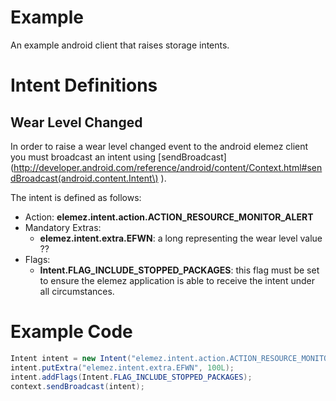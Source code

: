 #  Example
An example android client that raises storage intents. 

# Intent Definitions
## Wear Level Changed
In order to raise a wear level changed event to the android elemez client you must broadcast an intent using [sendBroadcast](http://developer.android.com/reference/android/content/Context.html#sendBroadcast(android.content.Intent\) ). 

The intent is defined as follows:

* Action: **elemez.intent.action.ACTION_RESOURCE_MONITOR_ALERT**
* Mandatory Extras:
  * **elemez.intent.extra.EFWN**: a long representing the wear level value ??
* Flags:
  * **Intent.FLAG_INCLUDE_STOPPED_PACKAGES**: this flag must be set to ensure the elemez application is able to receive the intent under all circumstances.

# Example Code
``` java
Intent intent = new Intent("elemez.intent.action.ACTION_RESOURCE_MONITOR_ALERT");
intent.putExtra("elemez.intent.extra.EFWN", 100L);
intent.addFlags(Intent.FLAG_INCLUDE_STOPPED_PACKAGES);
context.sendBroadcast(intent);
```        
